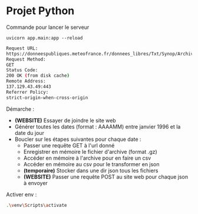 # Projet Python

Commande pour lancer le serveur

```
uvicorn app.main:app --reload
```

```bash
Request URL:
https://donneespubliques.meteofrance.fr/donnees_libres/Txt/Synop/Archive/synop.202403.csv.gz
Request Method:
GET
Status Code:
200 OK (from disk cache)
Remote Address:
137.129.43.49:443
Referrer Policy:
strict-origin-when-cross-origin
```

Démarche :

- **(WEBSITE)** Essayer de joindre le site web
- Générer toutes les dates (format : AAAAMM) entre janvier 1996 et la date du jour
- Boucler sur les étapes suivantes pour chaque date :
  - Passer une requête GET à l'url donné
  - Enregistrer en mémoire le fichier d'archive (format .gz)
  - Accéder en mémoire à l'archive pour en faire un csv
  - Accéder en mémoire au csv pour le transformer en json
  - **(temporaire)** Stocker dans une dir json tous les fichiers
  - **(WEBSITE)** Passer une requête POST au site web pour chaque json à envoyer

Activer env :

```bash
.\venv\Scripts\activate
```
